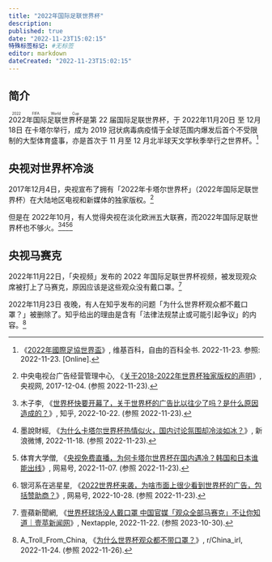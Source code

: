 ```yaml
---
title: "2022年国际足联世界杯"
description:
published: true
date: "2022-11-23T15:02:15"
特殊标签标记: #无标签
editor: markdown
dateCreated: "2022-11-23T15:02:15"
---
```


## 简介

<ruby>2022年国际足联世界杯<rp>(</rp><rt>2022 FIFA World Cup</rt><rp>)</rp></ruby>是第 22 届国际足联世界杯，于 2022年11月20日 至 12月18日 在卡塔尔举行，成为 2019 冠状病毒病疫情于全球范围内爆发后首个不受限制的大型体育盛事，亦是首次于 11 月至 12 月北半球天文学秋季举行之世界杯。[^wiki]

[^wiki]: 《[2022年國際足協世界盃](https://zh.wikipedia.org/zh-cn/2022年國際足協世界盃)》, 维基百科，自由的百科全书. 2022-11-23. 参照: 2022-11-23. [Online].

## 央视对世界杯冷淡

2017年12月4日，央视宣布了拥有「2022年卡塔尔世界杯」（2022年国际足联世界杯）在大陆地区电视和新媒体的独家版权。[^171204]

[^171204]: 中央电视台广告经营管理中心, 《[关于2018-2022年世界杯独家版权的声明](https://web.archive.org/web/20221116081524/http://1118.cctv.com/2017/12/04/ARTILRnGr6NVfpfoeqzn7oOO171204.shtml)》, 央视网, 2017-12-04. (参照 2022-11-23).

但是在 2022年10月，有人觉得央视在淡化欧洲五大联赛，而2022年国际足联世界杯也不够火。[^561570073][^68842][^9DZBS][^527124]

[^561570073]: 木子李, 《[世界杯快要开幕了，关于世界杯的广告比以往少了吗？是什么原因造成的？](https://www.zhihu.com/question/561570073)》, 知乎, 2022-10-22. (参照 2022-11-23).

[^68842]: 墨說財經, 《[为什么卡塔尔世界杯热情似火，国内讨论氛围却冷淡如冰？](https://web.archive.org/web/20221123075731/https://m.weibo.cn/status/4837121850868842)》, 新浪微博, 2022-11-18. (参照 2022-11-23).

[^9DZBS]: 体育大学僧, 《[央视免费直播，为何卡塔尔世界杯在国内遇冷？韩国和日本谁能出线](https://web.archive.org/web/20221123075854/https://www.163.com/dy/article/HLIQ2C0L0549DZBS.html)》, 网易号, 2022-11-07. (参照 2022-11-23).

[^527124]: 银河系在逃星星, 《[2022世界杯来袭，为啥市面上很少看到世界杯的广告，包括赞助商？](https://web.archive.org/web/20221123100600/https://www.163.com/dy/article/HKOOOU2G05527124.html)》, 网易号, 2022-10-28. (参照 2022-11-23).

## 央视马赛克

2022年11月22日，「央视频」发布的 2022 年国际足联世界杯视频，被发现观众席被打上了马赛克，原因应该是这些观众没有戴口罩。[^72E92]

[^72E92]: 壹蘋新聞網, 《[世界杯球场没人戴口罩 中国官媒「观众全部马赛克」不让你知道｜壹苹新闻网](https://web.archive.org/web/20221122101724/https://tw.nextapple.com/international/20221122/9E7734A9EE79AC90B1DDA5B76FD72E92)》, Nextapple, 2022-11-22. (参照 2023-10-30).

2022年11月23日 夜晚，有人在知乎发布的问题「为什么世界杯观众都不戴口罩？」被删除了。知乎给出的理由是含有「法律法规禁止或可能引起争议」的内容。[^z3jsj2]

[^z3jsj2]: A_Troll_From_China, 《[为什么世界杯观众都不带口罩？](https://web.archive.org/web/20221125045609/https://www.reddit.com/comments/z3jsj2)》, r/China_irl, 2022-11-24. (参照 2022-11-26).
